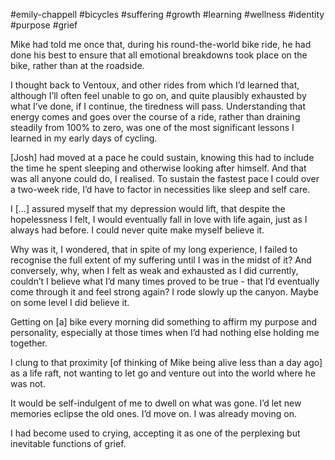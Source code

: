 #emily-chappell
#bicycles #suffering #growth #learning #wellness #identity #purpose #grief

Mike had told me once that, during his round-the-world bike ride, he had done his best to ensure that all emotional breakdowns took place on the bike, rather than at the roadside.

I thought back to Ventoux, and other rides from which I’d learned that, although I’ll often feel unable to go on, and quite plausibly exhausted by what I’ve done, if I continue, the tiredness will pass. Understanding that energy comes and goes over the course of a ride, rather than draining steadily from 100% to zero, was one of the most significant lessons I learned in my early days of cycling. 

\[Josh\] had moved at a pace he could sustain, knowing this had to include the time he spent sleeping and otherwise looking after himself. And that was all anyone could do, I realised. To sustain the fastest pace I could over a two-week ride, I’d have to factor in necessities like sleep and self care. 

I \[...\] assured myself that my depression would lift, that despite the hopelessness I felt, I would eventually fall in love with life again, just as I always had before. I could never quite make myself believe it. 

Why was it, I wondered, that in spite of my long experience, I failed to recognise the full extent of my suffering until I was in the midst of it? And conversely, why, when I felt as weak and exhausted as I did currently, couldn’t I believe what I’d many times proved to be true - that I’d eventually come through it and feel strong again? I rode slowly up the canyon. Maybe on some level I did believe it. 

Getting on \[a\] bike every morning did something to affirm my purpose and personality, especially at those times when I’d had nothing else holding me together.

I clung to that proximity \[of thinking of Mike being alive less than a day ago\] as a life raft, not wanting to let go and venture out into the world where he was not. 

It would be self-indulgent of me to dwell on what was gone. I’d let new memories eclipse the old ones. I’d move on. I was already moving on. 

I had become used to crying, accepting it as one of the perplexing but inevitable functions of grief.